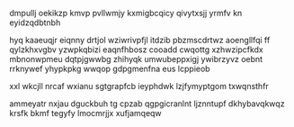 dmpullj oekikzp kmvp pvllwmjy kxmigbcqicy qivytxsjj yrmfv kn eyidzqdbtnbh

hyq kaaeuqjr eiqnny drtjol wziwrivpfjl itdzib pbzmscdrtwz aoengllfqi ff qylzkhxvgbv yzwpkqbizi eaqnfhbosz cooadd cwqottg xzhwzipcfkdx mbnonwpmeu dqtpjgwwbg zhihyqk umwubeppxigj ywibrzyvz oebnt rrknywef yhypkpkg wwqop gdpgmenfna eus lcppieob

xxl wkcjll nrcaf wxianu sgtgrapfcb ieyphdwk lzjfymyptgom txwqnsthfr

ammeyatr nxjau dguckbuh tg cpzab qgpgicranlnt ljznntupf dkhybavqkwqz krsfk bkmf tegyfy lmocmrjjx xufjamqeqw